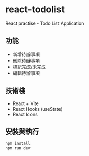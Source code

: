 # react-todolist
React practise - Todo List Application

## 功能
- 新增待辦事項
- 刪除待辦事項
- 標記完成/未完成
- 編輯待辦事項

## 技術棧
- React + Vite
- React Hooks (useState)
- React Icons

## 安裝與執行
```bash
npm install
npm run dev
```
